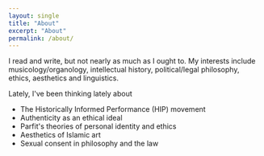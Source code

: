 ```yaml
---
layout: single
title: "About"
excerpt: "About"
permalink: /about/
---
```


I read and write, but not nearly as much as I ought to. My interests include musicology/organology, intellectual history, political/legal philosophy, ethics, aesthetics and linguistics.

Lately, I've been thinking lately about

* The Historically Informed Performance (HIP) movement
* Authenticity as an ethical ideal
* Parfit's theories of personal identity and ethics
* Aesthetics of Islamic art
* Sexual consent in philosophy and the law